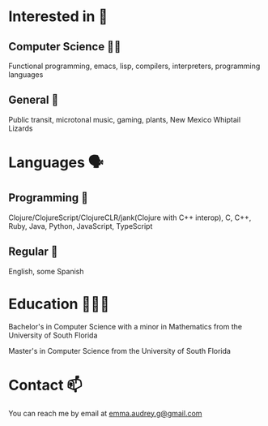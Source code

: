 # Interested in 🌱
## Computer Science 👩‍💻
Functional programming, emacs, lisp, compilers, interpreters, programming languages

## General 🐖
Public transit, microtonal music, gaming, plants, New Mexico Whiptail Lizards
# Languages 🗣️
## Programming 🤖
Clojure/ClojureScript/ClojureCLR/jank(Clojure with C++ interop), C, C++, Ruby, Java, Python, JavaScript, TypeScript

## Regular 💬
English, some Spanish

# Education 👩🏻‍🎓
Bachelor's in Computer Science with a minor in Mathematics from the University of South Florida

Master's in Computer Science from the University of South Florida

# Contact 📫
You can reach me by email at emma.audrey.g@gmail.com
<!--
**E-A-Griffin/E-A-Griffin** is a ✨ _special_ ✨ repository because its `README.md` (this file) appears on your GitHub profile.

Here are some ideas to get you started:

- 🔭 I’m currently working on ...
- 🌱 I’m currently learning ...
- 👯 I’m looking to collaborate on ...
- 🤔 I’m looking for help with ...
- 💬 Ask me about ...
- 📫 How to reach me: ...
- 😄 Pronouns: ...
- ⚡ Fun fact: ...
-->

